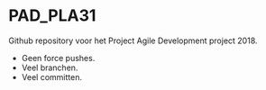 # PAD_PLA31
Github repository voor het Project Agile Development project 2018.

- Geen force pushes.
- Veel branchen.
- Veel committen.
